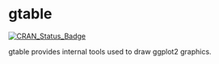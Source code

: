 # gtable

[![CRAN_Status_Badge](http://www.r-pkg.org/badges/version/gtable)](http://cran.r-project.org/web/packages/gtable)


gtable provides internal tools used to draw ggplot2 graphics.
